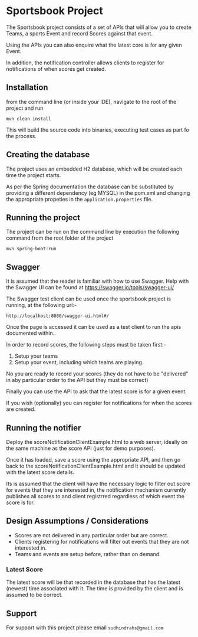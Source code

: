 # Sportsbook Project

The Sportsbook project consists of a set of APIs that will allow you to create Teams, a sports Event and record Scores against that event.

Using the APIs you can also enquire what the latest core is for any given Event.

In addition, the notification controller allows clients to register for notifications of when scores get created.


## Installation

from the command line (or inside your IDE), navigate to the root of the project and run 

```mvn clean install```

This will build the source code into binaries, executing test  cases as part fo the process.

## Creating the database

The project uses an embedded H2 database, which will be created each time the project starts.

As per the Spring documentation the database can be substituted by providing a different dependency (eg MYSQL) in the pom.xml and changing the appropriate propeties in the ```application.properties``` file.

## Running the project

The project can be run on the command line by execution the following command from the root folder of the project

```mvn spring-boot:run```

## Swagger

It is assumed that the reader is familiar with how to use Swagger. Help with the Swagger UI can be found at https://swagger.io/tools/swagger-ui/ 

The Swagger test client can be used once the sportsbook project is running, at the following url:-

```http://localhost:8080/swagger-ui.html#/```

Once the page is accessed it can be used as a test client to run the apis documented within..

In order to record scores, the following steps must be taken first:-

1) Setup your teams
2) Setup your event, including which teams are playing.

No you are ready to record your scores (they do not have to be "delivered" in aby particular order to the API but they must be correct)

Finally you can use the API to ask that the latest score is for a given event.

If you wish (optionally) you can register for notifications for when the scores are created.


## Running the notifier 

Deploy the scoreNotificationClientExample.html to a web server, ideally on the same machine as the score API (just for demo purposes). 

Once it has loaded, save a score using the appropriate API, and then go back to the scoreNotificationClientExample.html and it should be updated with the latest score details.

Its is assumed that the client will have the necessary logic to filter out score for events that they are interested in, the notification mechanism currently publishes all scores to and client registrred regardless of which event the score is for.

## Design Assumptions / Considerations

- Scores are not delivered in any particular order but are correct.
- Clients registering for notifications will filter out events that they are not interested in.
- Teams and events are setup before, rather than on demand.

### Latest Score

The latest score will be that recorded in the database that has the latest (newest) time associated with it. The time is provided by the client and is assumed to be correct.

## Support

For support with this project please email ```sudhindrahs@gmail.com```
